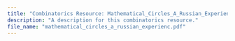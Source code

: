```yaml
---
title: "Combinatorics Resource: Mathematical_Circles_A_Russian_Experienc"
description: "A description for this combinatorics resource."
file_name: "mathematical_circles_a_russian_experienc.pdf"
---
```

